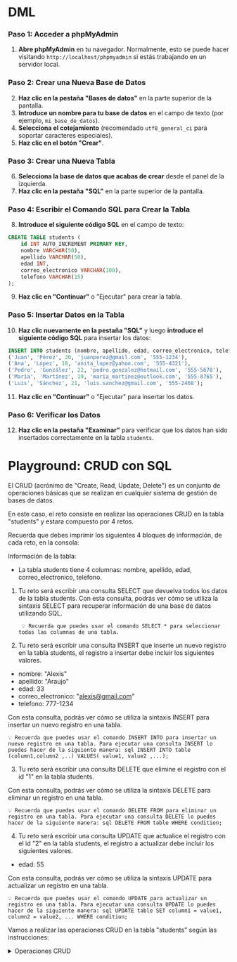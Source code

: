 # DML

### Paso 1: Acceder a phpMyAdmin

1. **Abre phpMyAdmin** en tu navegador. Normalmente, esto se puede hacer visitando `http://localhost/phpmyadmin` si estás trabajando en un servidor local.

### Paso 2: Crear una Nueva Base de Datos

2. **Haz clic en la pestaña "Bases de datos"** en la parte superior de la pantalla.
3. **Introduce un nombre para tu base de datos** en el campo de texto (por ejemplo, `mi_base_de_datos`).
4. **Selecciona el cotejamiento** (recomendado `utf8_general_ci` para soportar caracteres especiales).
5. **Haz clic en el botón "Crear"**.

### Paso 3: Crear una Nueva Tabla

6. **Selecciona la base de datos que acabas de crear** desde el panel de la izquierda.
7. **Haz clic en la pestaña "SQL"** en la parte superior de la pantalla.

### Paso 4: Escribir el Comando SQL para Crear la Tabla

8. **Introduce el siguiente código SQL** en el campo de texto:

```sql
CREATE TABLE students (
    id INT AUTO_INCREMENT PRIMARY KEY,
    nombre VARCHAR(50),
    apellido VARCHAR(50),
    edad INT,
    correo_electronico VARCHAR(100),
    telefono VARCHAR(15)
);
```

9. **Haz clic en "Continuar"** o "Ejecutar" para crear la tabla.

### Paso 5: Insertar Datos en la Tabla

10. **Haz clic nuevamente en la pestaña "SQL"** y luego **introduce el siguiente código SQL** para insertar los datos:

```sql
INSERT INTO students (nombre, apellido, edad, correo_electronico, telefono) VALUES
('Juan', 'Pérez', 20, 'juanperez@gmail.com', '555-1234'),
('Ana', 'López', 18, 'anita_lopez@yahoo.com', '555-4321'),
('Pedro', 'González', 22, 'pedro.gonzalez@hotmail.com', '555-5678'),
('María', 'Martínez', 19, 'maria_martinez@outlook.com', '555-8765'),
('Luis', 'Sánchez', 21, 'luis.sanchez@gmail.com', '555-2468');
```

11. **Haz clic en "Continuar"** o "Ejecutar" para insertar los datos.

### Paso 6: Verificar los Datos

12. **Haz clic en la pestaña "Examinar"** para verificar que los datos han sido insertados correctamente en la tabla `students`.

# Playground: CRUD con SQL

El CRUD (acrónimo de "Create, Read, Update, Delete") es un conjunto de operaciones básicas que se realizan en cualquier sistema de gestión de bases de datos.

En este caso, el reto consiste en realizar las operaciones CRUD en la tabla "students" y estara compuesto por 4 retos.

Recuerda que debes imprimir los siguientes 4 bloques de información, de cada reto, en la consola:

Información de la tabla:
    
- La tabla students tiene 4 columnas: nombre, apellido, edad, correo_electronico, telefono.

1. Tu reto será escribir una consulta SELECT que devuelva todos los datos de la tabla students. Con esta consulta, podrás ver cómo se utiliza la sintaxis SELECT para recuperar información de una base de datos utilizando SQL.

        💡 Recuerda que puedes usar el comando SELECT * para seleccionar todas las columnas de una tabla.

2. Tu reto será escribir una consulta INSERT que inserte un nuevo registro en la tabla students, el registro a insertar debe incluir los siguientes valores.

- nombre: "Alexis"
- apellido: "Araujo"
- edad: 33
- correo_electronico: "alexis@gmail.com"
- telefono: 777-1234

Con esta consulta, podrás ver cómo se utiliza la sintaxis INSERT para insertar un nuevo registro en una tabla.

    💡 Recuerda que puedes usar el comando INSERT INTO para insertar un nuevo registro en una tabla. Para ejecutar una consulta INSERT lo puedes hacer de la siguiente manera: sql INSERT INTO table (column1,column2 ,..) VALUES( value1, value2 ,...);

3. Tu reto será escribir una consulta DELETE que elimine el registro con el id "1" en la tabla students.

Con esta consulta, podrás ver cómo se utiliza la sintaxis DELETE para eliminar un registro en una tabla.

    💡 Recuerda que puedes usar el comando DELETE FROM para eliminar un registro en una tabla. Para ejecutar una consulta DELETE lo puedes hacer de la siguiente manera: sql DELETE FROM table WHERE condition;

4. Tu reto será escribir una consulta UPDATE que actualice el registro con el id "2" en la tabla students, el registro a actualizar debe incluir los siguientes valores.

- edad: 55

Con esta consulta, podrás ver cómo se utiliza la sintaxis UPDATE para actualizar un registro en una tabla.

    💡 Recuerda que puedes usar el comando UPDATE para actualizar un registro en una tabla. Para ejecutar una consulta UPDATE lo puedes hacer de la siguiente manera: sql UPDATE table SET column1 = value1, column2 = value2, ... WHERE condition;

Vamos a realizar las operaciones CRUD en la tabla "students" según las instrucciones:

<details>
  <summary>Operaciones CRUD</summary>

 ### 1. SELECT: Consultar Todos los Datos de la Tabla

Para recuperar todos los datos de la tabla "students":

```sql
SELECT * FROM students;
```

### 2. INSERT: Insertar un Nuevo Registro en la Tabla

Para insertar un nuevo registro en la tabla "students" con los valores especificados:

```sql
INSERT INTO students (nombre, apellido, edad, correo_electronico, telefono) 
VALUES ('Alexis', 'Araujo', 33, 'alexis@gmail.com', '777-1234');
```

### 3. DELETE: Eliminar un Registro Específico de la Tabla

Para eliminar el registro con el `id` 1 en la tabla "students":

```sql
DELETE FROM students 
WHERE id = 1;
```

### 4. UPDATE: Actualizar un Registro Específico de la Tabla

Para actualizar la `edad` del registro con el `id` 2 en la tabla "students":

```sql
UPDATE students 
SET edad = 55 
WHERE id = 2;
```

### Resumen de Operaciones CRUD

- **SELECT:** Recuperar todos los registros.
- **INSERT:** Insertar un nuevo registro.
- **DELETE:** Eliminar un registro específico.
- **UPDATE:** Actualizar un registro específico.

Estos comandos SQL te permitirán realizar las operaciones básicas en la tabla "students". Puedes ejecutarlos en la consola de phpMyAdmin para ver los resultados.


Para recuperar todos los datos de la tabla "students":
  </details>




